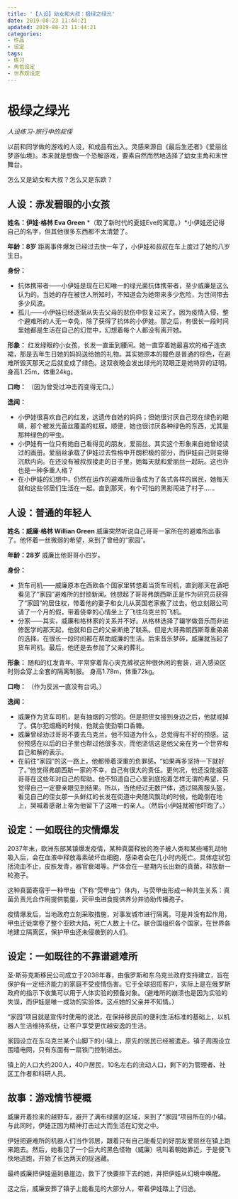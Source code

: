 ```yaml
---
title: '【人设】幼女和大叔：极绿之绿光'
date: 2019-08-23 11:44:21
updated: 2019-08-23 11:44:21
categories:
- 作品
- 设定
tags:
- 练习
- 角色设定
- 世界观设定
---
```


# 极绿之绿光
*人设练习-旅行中的叔侄*

以前和同学做的游戏的人设，和成品有出入。灵感来源自《最后生还者》《爱丽丝梦游仙境》。本来就是想做一个恐解游戏，要素自然而然地选择了幼女主角和末世舞台。

怎么又是幼女和大叔？怎么又是东欧？

<!--more-->
## 人设：赤发碧眼的小女孩

**姓名：伊娃·格林 Eva Green**
*（取了新时代的夏娃Eve的寓意。）*小伊娃还记得自己的名字，但其他很多东西都不太清楚了。

**年龄：8岁**
距离事件爆发已经过去快一年了，小伊娃和叔叔在车上度过了她的八岁生日。

**身份：**
- 抗体携带者——小伊娃是现在已知唯一的绿光菌抗体携带者，至少威廉是这么认为的。当她的存在被世人所知时，不知道会为她带来多少危险，为世间带去多少风波。
- 孤儿——小伊娃已经逐渐从失去父母的悲伤中恢复过来了。因为疫情入侵，整个避难所的人无一幸免，除了获得了抗体的小伊娃。那之后，有很长一段时间里她都是生活在自己的幻觉中，幻想着每个人都没有离开她。

**形象：**
红发绿眼的小女孩，长发一直垂到腰间。她一直穿着她最喜欢的格子连衣裙，那是去年生日她的妈妈送给她的礼物。其实她原本的瞳色是普通的棕色，在避难所毁灭那天之后就变成了绿色。这双夜晚会发出绿光的双眼正是她特异的证明。
身高1.25m，体重24kg。

**口吻：**
（因为曾受过冲击而变得无口。）

**逸闻：**
- 小伊娃很喜欢自己的红发，这遗传自她的妈妈；但她很讨厌自己现在绿色的眼睛，那个被发光菌丝覆盖的虹膜。顺便，她也很讨厌各种绿色的东西，尤其是那种绿色的甲虫。
- 小伊娃有一位只有她自己看得见的朋友，爱丽丝。其实这个形象来自她曾经读过的画册。爱丽丝承载了伊娃过去性格中开朗积极的部分，而伊娃自己则变得沉默内向。在还没有被叔叔接走的日子里，她每天就和爱丽丝一起玩。这也许也是一种多重人格？
- 在小伊娃的幻想中，仍然在运作的避难所设备成为了各式各样的居民，她每天就和这些邻居们生活在一起。直到那天，有个可怕的黑影闯进了村子……

## 人设：普通的年轻人

**姓名：威廉·格林 Willian Green**
威廉突然听说自己哥哥一家所在的避难所出事了。他怀着一丝微弱的希望，来到了曾经的“家园”。

**年龄：28岁**
威廉比他哥哥小四岁。

**身份：**
- 货车司机——威廉原本在西欧各个国家里转悠着当货车司机，直到那天在酒吧看见了“家园”避难所的封锁新闻。他想起了哥哥弗朗西斯正是作为研究员获得了“家园”的居住权，带着他的妻子和女儿从英国老家搬了过去。他立刻跟公司请了一个月的假，带着侥幸的心情坐上了飞往乌克兰的飞机。
- 分家——其实，威廉和格林家的关系并不好。从格林选择了辍学做音乐而非进修医学的那天起，他就和自己的父亲断绝了联系。但是大哥弗朗西斯尊重弟弟的选择，在很长一段时间都在帮助威廉的生活。后来音乐梦碎，威廉就当起了货车司机。最后，他还是去参加了父亲的葬礼。

**形象：**
随和的红发青年。平常穿着背心夹克裤衩这种很休闲的套装，进入感染区时则会穿上全套的隔离制服。
身高1.78m，体重72kg。

**口吻：**
（作为反派一直没有台词。）

**逸闻：**
- 威廉作为货车司机，是有抽烟的习惯的。但是把侄女接到身边之后，他就戒掉了。偶尔犯烟瘾的时候，他就会使劲嚼口香糖。
- 威廉曾经劝过哥哥不要去乌克兰。他不知道为什么，总觉得有不好的预感。这份预感在以后的日子里也帮过他很多次，而他坚信这是他父亲在另一个世界和自己和解的表示。
- 在前往“家园”的这一路上，他都带着深重的负罪感。“如果再多坚持一下就好了。”他觉得弗朗西斯一家的不幸，自己有很大的责任。更何况，他还没能报答哥哥在这些年对自己的帮助。他不知道自己心里到底抱着怎样无谓的希望，只觉得自己一定要亲眼见到结果。所以，当他经过无数尸体，透过隔离服头盔，看见自己的侄女那一头鲜红的长发在街道中央随风飘动的时候，他跪倒在地上，哭喊着感谢上帝为他留下了这唯一的亲人。（然后小伊娃就被他吓跑了。）

## 设定：一如既往的灾情爆发

2037年末，欧洲东部某镇爆发疫情，某种真菌释放的孢子被人类和某些哺乳动物吸入后，会在血液中释放毒素破坏血细胞，感染者会在几小时内死亡。具体症状包括流血不止，皮肤发青，器官衰竭等。尸体会在一星期内长出新的真菌，释放新一轮孢子。

这种真菌寄宿于一种甲虫（下称“荧甲虫”）体内，与荧甲虫形成一种共生关系：真菌负责光合作用提供能量，荧甲虫进食提供养分并协助传播孢子。

疫情爆发后，当地政府立刻采取措施，对事发城市进行隔离。可是并没有起作用，甲虫迁徙席卷了整个亚欧大陆，死亡人数上十亿。联合国组织各个国家，在世界各地建立隔离区，保护甲虫还未侵袭到的人们。

## 设定：一如既往的不靠谱避难所

圣·斯芬克斯移民公司成立于2038年春，由俄罗斯和东乌克兰政府支持建立，旨在保护有一定经济能力的家庭不受疫情伤害。它于全球招揽客户，实际上是在俄罗斯政府的指示下收集可以用于人体实验的预备对象。（避难所的崩溃也是因为实验的失误，而伊娃是唯一成功的实验体，这点她的父亲并不知情。）

“家园”项目就是宣传时使用的说法，在保持移民前的便利生活标准的基础上，以机器人生活维持系统，让客户享受更优越安逸的生活。

家园设立在东乌克兰某个山脚下的小镇上，原先的居民已经被遣走。镇子周围设立围墙电网，只有东面有一扇铁门控制进出。

镇上的人口大约200人，40户居民，10名左右的流动人口，剩下的为管理者、社区工作者和科研人员。

## 故事：游戏情节梗概

威廉开着捡来的越野车，避开了满布绿菌的区域，来到了“家园”项目所在的小镇。与此同时，伊娃正因为精神打击过大而生活在幻觉之中。

伊娃把避难所的机器人们当作邻居，跟着只有自己能看见的好朋友爱丽丝在镇上跑来跑去。然后，她看见了一个巨大的黑色怪物（威廉）吼叫着朝她靠近，于是便飞快地逃跑，开始了长达两天的捉迷藏。

最终威廉把伊娃逼到悬崖边，救下了快要摔下去的她，并把伊娃从幻境中唤醒。

这之后，威廉安葬了镇子上能看见的大部分人，带着伊娃踏上了归途。